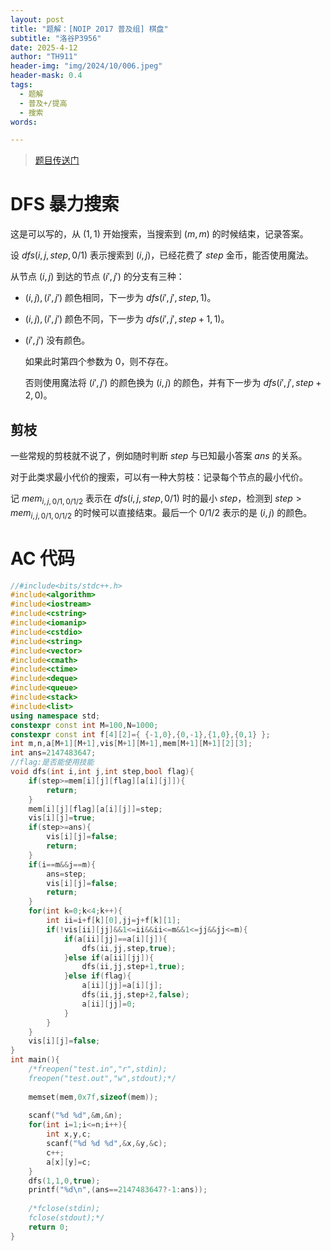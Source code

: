 ```yaml
---
layout: post
title: "题解：[NOIP 2017 普及组] 棋盘"
subtitle: "洛谷P3956"
date: 2025-4-12
author: "TH911"
header-img: "img/2024/10/006.jpeg"
header-mask: 0.4
tags:
  - 题解
  - 普及+/提高
  - 搜索
words:

---
```


> [题目传送门](https://www.luogu.com.cn/problem/P3956)

# DFS 暴力搜索

这是可以写的，从 $(1,1)$ 开始搜索，当搜索到 $(m,m)$ 的时候结束，记录答案。

设 $dfs(i,j,step,0/1)$ 表示搜索到 $(i,j)$，已经花费了 $step$ 金币，能否使用魔法。

从节点 $(i,j)$ 到达的节点 $(i',j')$ 的分支有三种：

* $(i,j),(i',j')$ 颜色相同，下一步为 $dfs(i',j',step,1)$。

* $(i,j),(i',j')$ 颜色不同，下一步为 $dfs(i',j',step+1,1)$。

* $(i',j')$ 没有颜色。

  如果此时第四个参数为 $0$，则不存在。

  否则使用魔法将 $(i',j')$ 的颜色换为 $(i,j)$ 的颜色，并有下一步为 $dfs(i',j',step+2,0)$。

## 剪枝

一些常规的剪枝就不说了，例如随时判断 $step$ 与已知最小答案 $ans$ 的关系。

对于此类求最小代价的搜索，可以有一种大剪枝：记录每个节点的最小代价。

记 $mem_{i,j,0/1,0/1/2}$ 表示在 $dfs(i,j,step,0/1)$ 时的最小 $step$，检测到 $step>mem_{i,j,0/1,0/1/2}$ 的时候可以直接结束。最后一个 $0/1/2$ 表示的是 $(i,j)$ 的颜色。

# AC 代码

```cpp
//#include<bits/stdc++.h>
#include<algorithm>
#include<iostream>
#include<cstring>
#include<iomanip>
#include<cstdio>
#include<string>
#include<vector>
#include<cmath>
#include<ctime>
#include<deque>
#include<queue>
#include<stack>
#include<list>
using namespace std;
constexpr const int M=100,N=1000;
constexpr const int f[4][2]={ {-1,0},{0,-1},{1,0},{0,1} };
int m,n,a[M+1][M+1],vis[M+1][M+1],mem[M+1][M+1][2][3];
int ans=2147483647;
//flag:是否能使用技能 
void dfs(int i,int j,int step,bool flag){
	if(step>=mem[i][j][flag][a[i][j]]){
		return;
	}
	mem[i][j][flag][a[i][j]]=step;
	vis[i][j]=true;
	if(step>=ans){
		vis[i][j]=false;
		return;
	}
	if(i==m&&j==m){
		ans=step;
		vis[i][j]=false;
		return;
	}
	for(int k=0;k<4;k++){
		int ii=i+f[k][0],jj=j+f[k][1];
		if(!vis[ii][jj]&&1<=ii&&ii<=m&&1<=jj&&jj<=m){
			if(a[ii][jj]==a[i][j]){
				dfs(ii,jj,step,true);
			}else if(a[ii][jj]){
				dfs(ii,jj,step+1,true);
			}else if(flag){
				a[ii][jj]=a[i][j];
				dfs(ii,jj,step+2,false);
				a[ii][jj]=0;
			}
		}
	}
	vis[i][j]=false;
}
int main(){
	/*freopen("test.in","r",stdin);
	freopen("test.out","w",stdout);*/
	
	memset(mem,0x7f,sizeof(mem));
	
	scanf("%d %d",&m,&n);
	for(int i=1;i<=n;i++){
		int x,y,c;
		scanf("%d %d %d",&x,&y,&c);
		c++;
		a[x][y]=c;
	}
	dfs(1,1,0,true);
	printf("%d\n",(ans==2147483647?-1:ans));
	
	/*fclose(stdin);
	fclose(stdout);*/
	return 0;
}
```

